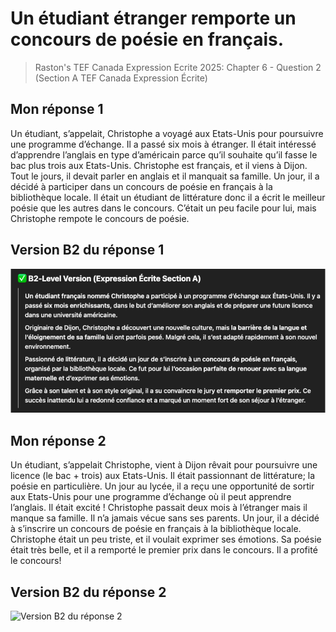 # Un étudiant étranger remporte un concours de poésie en français.
> Raston's TEF Canada Expression Ecrite 2025: Chapter 6 - Question 2 (Section A TEF Canada Expression Écrite)

## Mon réponse 1

Un étudiant, s’appelait, Christophe a voyagé aux Etats-Unis pour poursuivre une programme
d’échange. Il a passé six mois à étranger. Il était intéressé d’apprendre l’anglais en type
d’américain parce qu’il souhaite qu’il fasse le bac plus trois aux Etats-Unis. Christophe est français, et il viens à Dijon. Tout le jours, il devait parler en anglais et il manquait sa famille. Un jour, il a décidé à participer dans un concours de poésie en français à la bibliothèque locale. Il était un étudiant de littérature donc il a écrit le meilleur poésie que les autres dans le concours. C’était un peu facile pour lui, mais Christophe rempote le concours de poésie.

## Version B2 du réponse 1

![Version B2 du réponse 1](https://raw.githubusercontent.com/kjeshang/MyFrenchLearningBlog_Backend/refs/heads/main/Blog%20Posts/B1/Raston's%20Expression%20Ecrite%202025/Images/Chapter%206%20-%20Question%202(1).png)

## Mon réponse 2

Un étudiant, s’appelait Christophe, vient à Dijon rêvait pour poursuivre une licence (le bac + trois) aux Etats-Unis. Il était passionnant de littérature; la poésie en particulière. Un jour au lycée, il a reçu une opportunité de sortir aux Etats-Unis pour une programme d’échange où il peut apprendre l’anglais. Il était excité ! Christophe passait deux mois à l’étranger mais il manque sa famille. Il n’a jamais vécue sans ses parents. Un jour, il a décidé à s’inscrire un concours de poésie en français à la bibliothèque locale. Christophe était un peu triste, et il voulait exprimer ses émotions. Sa poésie était très belle, et il a remporté le premier prix dans le concours. Il a profité le concours!

## Version B2 du réponse 2

![Version B2 du réponse 2](![Images/Chapter%206%20-%20Question%202(2).png](https://raw.githubusercontent.com/kjeshang/MyFrenchLearningBlog_Backend/refs/heads/main/Blog%20Posts/B1/Raston's%20Expression%20Ecrite%202025/Images/Chapter%206%20-%20Question%202(2).png))